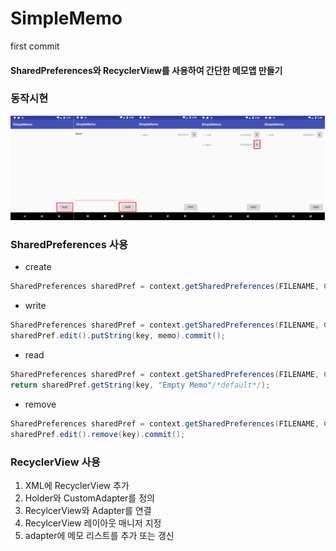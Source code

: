 # SimpleMemo
first commit

#### SharedPreferences와 RecyclerView를 사용하여 간단한 메모앱 만들기 

### 동작시현
![screenshot01](/screenshot/screenshot01.png)

### SharedPreferences 사용

* create
````java
SharedPreferences sharedPref = context.getSharedPreferences(FILENAME, Context.MODE_PRIVATE);
````
* write
````java
SharedPreferences sharedPref = context.getSharedPreferences(FILENAME, Context.MODE_PRIVATE);
sharedPref.edit().putString(key, memo).commit();
````

* read
````java
SharedPreferences sharedPref = context.getSharedPreferences(FILENAME, Context.MODE_PRIVATE);
return sharedPref.getString(key, "Empty Memo"/*default*/);
````

* remove
```java
SharedPreferences sharedPref = context.getSharedPreferences(FILENAME, Context.MODE_PRIVATE);
sharedPref.edit().remove(key).commit();
````

### RecyclerView 사용
1. XML에 RecyclerView 추가
2. Holder와 CustomAdapter를 정의
3. RecylcerView와 Adapter를 연결
4. RecylcerView 레이아웃 매니저 지정
5. adapter에 메모 리스트를 추가 또는 갱신

